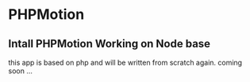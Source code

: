 # PHPMotion
Intall PHPMotion
Working on Node base 
---
this app is based on php and will be written from scratch again. coming soon ... 
